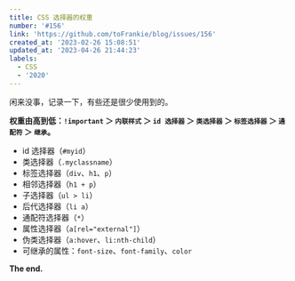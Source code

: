 ```yaml
---
title: CSS 选择器的权重
number: '#156'
link: 'https://github.com/toFrankie/blog/issues/156'
created_at: '2023-02-26 15:08:51'
updated_at: '2023-04-26 21:44:23'
labels:
  - CSS
  - '2020'
---
```

闲来没事，记录一下，有些还是很少使用到的。

**权重由高到低：`!important` ＞ `内联样式` ＞ `id 选择器` ＞ `类选择器` ＞ `标签选择器` ＞ `通配符` ＞ `继承`。**

* id 选择器（`#myid`）
* 类选择器（`.myclassname`）
* 标签选择器（`div`、`h1`、`p`）
* 相邻选择器（`h1 + p`）
* 子选择器（`ul > li`）
* 后代选择器（`li a`）
* 通配符选择器（`*`）
* 属性选择器（`a[rel="external"]`）
* 伪类选择器（`a:hover`、`li:nth-child`）
* 可继承的属性：`font-size`、`font-family`、`color`

**The end.**
